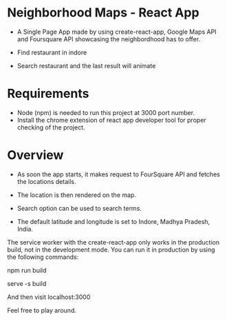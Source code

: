 # Neighborhood Maps - React App


- A Single Page App made by using create-react-app, Google Maps API and Foursquare API showcasing the neighbordhood has to offer.

- Find restaurant in indore
- Search restaurant and the last result will animate




# Requirements
- Node (npm) is needed to run this project at 3000 port number.
- Install the chrome extension of react app developer tool for proper checking of the project.

# Overview


- As soon the app starts, it makes request to FourSquare API and fetches the locations details. 
- The location is then rendered on the map. 


- Search option can be used to search terms.
- The default latitude and longitude is set to Indore, Madhya Pradesh, India.

The service worker with the create-react-app only works in the production build, not in the development mode. You can run it in production by using the following commands:

npm run build

serve -s build

And then visit localhost:3000

Feel free to play around.
